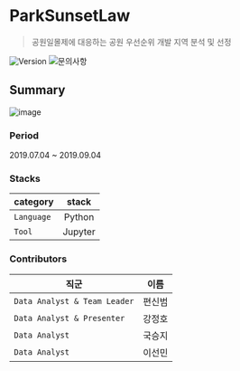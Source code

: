 # ParkSunsetLaw
> 공원일몰제에 대응하는 공원 우선순위 개발 지역 분석 및 선정

![Version](https://img.shields.io/badge/version-1.0-blue.svg?cacheSeconds=2592000) ![문의사항](https://img.shields.io/badge/%EB%AC%B8%EC%9D%98%ED%95%98%EA%B8%B0-jhkang1517%40gamil.com-green)

## Summary
![image](https://user-images.githubusercontent.com/50973746/179765735-1d2a7f8a-d3b8-42f4-8de3-3cd2c51ad619.png)

### Period
2019.07.04 ~ 2019.09.04


### Stacks
| category | stack |
|---|:---:|
| `Language` | Python |
| `Tool` | Jupyter |


### Contributors

| 직군 | 이름 |
|---|:--:|
| `Data Analyst & Team Leader` | 편신범 |
| `Data Analyst & Presenter` | 강정호 |
| `Data Analyst` | 국승지 |
| `Data Analyst` | 이선민 | 

